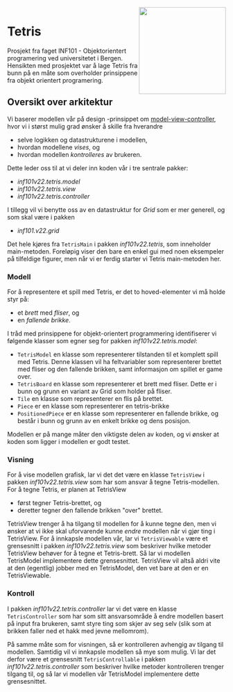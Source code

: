 <img align="right" width=200 src="./guide/pics/tetris-inaction.png">

# Tetris

Prosjekt fra faget INF101 - Objektorientert programering ved universitetet i Bergen. Hensikten med prosjektet var å lage Tetris fra bunn på en måte som overholder prinsippene fra objekt orientert programering.  

## Oversikt over arkitektur

Vi baserer modellen vår på design -prinsippet om [model-view-controller](https://en.wikipedia.org/wiki/Model%E2%80%93view%E2%80%93controller), hvor vi i størst mulig grad ønsker å skille fra hverandre
 - selve logikken og datastrukturene i modellen,
 - hvordan modellene *vises*, og
 - hvordan modellen *kontrolleres* av brukeren.

Dette leder oss til at vi deler inn koden vår i tre sentrale pakker: 
 - *inf101v22.tetris.model*
 - *inf101v22.tetris.view*
 - *inf101v22.tetris.controller*

I tillegg vil vi benytte oss av en datastruktur for *Grid* som er mer generell, og som skal være i pakken
 - *inf101.v22.grid*

Det hele kjøres fra `TetrisMain` i pakken *inf101v22.tetris*, som inneholder main-metoden. Foreløpig viser den bare en enkel gui med noen eksempeler på tilfeldige figurer, men når vi er ferdig starter vi Tetris main-metoden her.

### Modell

For å representere et spill med Tetris, er det to hoved-elementer vi må holde styr på:
 - et *brett* med *fliser*, og
 - en *fallende brikke*.

I tråd med prinsippene for objekt-orientert programmering identifiserer vi følgende klasser som egner seg for pakken *inf101v22.tetris.model*:
 - `TetrisModel` en klasse som representerer tilstanden til et komplett spill med Tetris. Denne klassen vil ha feltvariabler som representerer brettet med fliser og den fallende brikken, samt informasjon om spillet er game over.
 - `TetrisBoard` en klasse som representerer et brett med fliser. Dette er i bunn og grunn en variant av Grid som holder på fliser.
 - `Tile` en klasse som representerer en flis på brettet.
 - `Piece` er en klasse som representerer en tetris-brikke
 - `PositionedPiece` er en klasse som representerer en fallende brikke, og består i bunn og grunn av en enkelt brikke og dens posisjon.

 Modellen er på mange måter den viktigste delen av koden, og vi ønsker at koden som ligger i modellen er godt testet.

 ### Visning

 For å vise modellen grafisk, lar vi det det være en klasse `TetrisView` i pakken *inf101v22.tetris.view* som har som ansvar å tegne Tetris-modellen. For å tegne Tetris, er planen at TetrisView
  - først tegner Tetris-brettet, og
  - deretter tegner den fallende brikken "over" brettet.

TetrisView trenger å ha tilgang til modellen for å kunne tegne den, men vi ønsker at vi ikke skal uforvarende kunne *endre* modellen når vi gjør ting i TetrisView. For å innkapsle modellen vår, lar vi `TetrisViewable` være et grensesnitt i pakken *inf101v22.tetris.view* som beskriver hvilke metoder TetrisView behøver for å tegne et Tetris-brett. Så lar vi modellen TetrisModel implementere dette grensesnittet. TetrisView vil altså aldri vite at den (egentlig) jobber med en TetrisModel, den vet bare at den er en TetrisViewable.

### Kontroll

I pakken *inf101v22.tetris.controller* lar vi det være en klasse `TetrisController` som har som sitt ansvarsområde å endre modellen basert på input fra brukeren, samt styre ting som skjer av seg selv (slik som at brikken faller ned et hakk med jevne mellomrom).

På samme måte som for visningen, så er kontrolleren avhengig av tilgang til modellen. Samtidig vil vi innkapsle modellen så mye som mulig. Vi lar det derfor være et grensesnitt `TetrisControllable` i pakken *inf101v22.tetris.controller* som beskriver hvilke metoder kontrolleren trenger tilgang til, og så lar vi modellen vår TetrisModel implementere dette grensesnittet.
